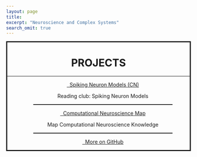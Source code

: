 ```yaml
---
layout: page
title:
excerpt: "Neuroscience and Complex Systems"
search_omit: true
---
```





<div align="center" style="border-style:solid;">
<h1 align="center">PROJECTS</h1>
<hr>
<ul>
  <li style="list-style-type: none;"><a href="https://github.com/neuronstar/spiking-neuron-models" class="btn"><i class="fa fa-bookmark-o"></i> &nbsp; Spiking Neuron Models (CN)</a> <p>Reading club: Spiking Neuron Models</p></li>
  <hr style="border-top: dotted 1px;width:80%;" />
  <li style="list-style-type: none;"><a href="http://www.neuronstar.xyz/comp-neurosci-map" class="btn"><i class="fa fa-map-signs"></i> &nbsp; Computational Neuroscience Map</a>
  <p>Map Computational Neuroscience Knowledge</p>
  </li>

<hr style="border-top: dotted 1px;width:80%;" />
  <li style="list-style-type: none;"><a href="http://github.com/neuronstar" class="btn"><i class="fa fa-github"></i> &nbsp; More on GitHub</a></li>
</ul>
</div>
